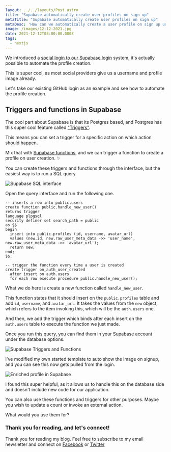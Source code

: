 ```yaml
---
layout: ../../layouts/Post.astro
title: "Supabase automatically create user profiles on sign up"
metaTitle: "Supabase automatically create user profiles on sign up"
metaDesc: 'How can we automatically create a user profile on sign up using Supabase'
image: /images/12-12-2021.jpg
date: 2021-12-12T03:00:00.000Z
tags:
  - nextjs
---
```

We introduced a [social login to our Supabase login](https://daily-dev-tips.com/posts/nextjs-supabase-adding-a-github-login/) system, it's actually possible to automate the profile creation.

This is super cool, as most social providers give us a username and profile image already.

Let's take our existing GitHub login as an example and see how to automate the profile creation.

## Triggers and functions in Supabase

The cool part about Supabase is that its Postgres based, and Postgres has this super cool feature called ["Triggers"](https://www.postgresql.org/docs/9.1/sql-createtrigger.html).

This means you can set a trigger for a specific action on which action should happen.

Mix that with [Supabase functions](https://supabase.com/blog/2021/07/30/supabase-functions-updates), and we can trigger a function to create a profile on user creation. ✨

You can create these triggers and functions through the interface, but the easiest way is to run a SQL query.

![Supabase SQL interface](https://cdn.hashnode.com/res/hashnode/image/upload/v1638363774084/MklKxRVIF.png)

Open the query interface and run the following one.

```plsql
-- inserts a row into public.users
create function public.handle_new_user() 
returns trigger 
language plpgsql 
security definer set search_path = public
as $$
begin
  insert into public.profiles (id, username, avatar_url)
  values (new.id, new.raw_user_meta_data ->> 'user_name', new.raw_user_meta_data ->> 'avatar_url');
  return new;
end;
$$;

-- trigger the function every time a user is created
create trigger on_auth_user_created
  after insert on auth.users
  for each row execute procedure public.handle_new_user();
```

What we do here is create a new function called `handle_new_user`.

This function states that it should insert on the `public.profiles` table and add `id`, `username`, and `avatar_url`. 
It takes the values from the `new` object, which refers to the item invoking this, which will be the `auth.users` one.

And then, we add the trigger which binds after each insert on the `auth.users` table to execute the function we just made.

Once you run this query, you can find them in your Supabase account under the database options.

![Supabase Triggers and Functions](https://cdn.hashnode.com/res/hashnode/image/upload/v1638363805748/m-est-gde.png)

I've modified my own started template to auto show the image on signup, and you can see this now gets pulled from the login.

![Enriched profile in Supabase](https://cdn.hashnode.com/res/hashnode/image/upload/v1638363905616/nNW7K0mru.png)

I found this super helpful, as it allows us to handle this on the database side and doesn't include new code for our application.

You can also use these functions and triggers for other purposes. Maybe you wish to update a count or invoke an external action.

What would you use them for?

### Thank you for reading, and let's connect!

Thank you for reading my blog. Feel free to subscribe to my email newsletter and connect on [Facebook](https://www.facebook.com/DailyDevTipsBlog) or [Twitter](https://twitter.com/DailyDevTips1)
